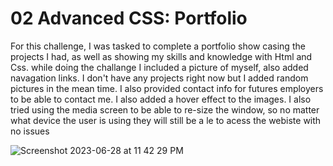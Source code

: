 # 02 Advanced CSS: Portfolio

For this challenge, I was tasked to complete a portfolio show casing the projects I had, as well as showing my skills and knowledge with Html and Css. while doing the challange I included a picture of myself, also added navagation links. I don't have any projects right now but I added random pictures in the mean time. I also provided contact info for futures employers to be able to contact me. I also added a hover effect to the images. I also tried using the media screen to be able to re-size the window, so no matter what device the user is using they will still be a le to acess the webiste with no issues




![Screenshot 2023-06-28 at 11 42 29 PM](https://github.com/venomgto/Portfolio-challenge/assets/95735342/21fafcb2-8ad4-4b2a-899d-896c392916a4)
